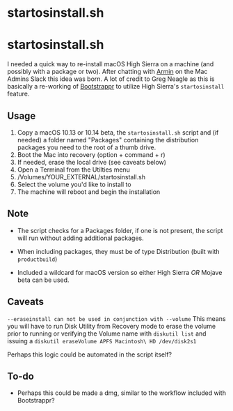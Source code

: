 # startosinstall.sh

# startosinstall.sh
I needed a quick way to re-install macOS High Sierra on a machine (and possibly
with a package or two). After chatting with [Armin](https://scriptingosx.com) on
the Mac Admins Slack this idea was born. A lot of  credit to Greg Neagle as this is basically a re-working of [Bootstrappr](https://github.com/munki/bootstrappr) to utilize
High Sierra's `startosinstall` feature.

## Usage
1. Copy a macOS 10.13 or 10.14 beta, the `startosinstall.sh` script and (if
   needed) a folder named "Packages" containing the distribution packages you need to the root of a thumb
   drive.
2. Boot the Mac into recovery (option + command + r)
3. If needed, erase the local drive (see caveats below)
4. Open a Terminal from the Utilties menu
4. /Volumes/YOUR_EXTERNAL/startosinstall.sh
5. Select the volume you'd like to install to
6. The machine will reboot and begin the installation

## Note
- The script checks for a Packages folder, if one is not present, the script
  will run without adding additional packages.

- When including packages, they must be of type Distribution (built with `productbuild`)

- Included a wildcard for macOS version so either High Sierra *OR* Mojave beta can
be used.

## Caveats
`--eraseinstall can not be used in conjunction with --volume`
This means you will have to run Disk Utility from Recovery mode to erase the
volume prior to running or verifying the Volume name with `diskutil list` and issuing a `diskutil
eraseVolume APFS Macintosh\ HD /dev/disk2s1`

Perhaps this logic could be automated in the script itself?

## To-do
- Perhaps this could be made a dmg, similar to the workflow included with
Bootstrappr?
